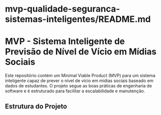 # mvp-qualidade-seguranca-sistemas-inteligentes/README.md

# MVP - Sistema Inteligente de Previsão de Nível de Vício em Mídias Sociais

Este repositório contém um Minimal Viable Product (MVP) para um sistema inteligente capaz de prever o nível de vício em mídias sociais baseado em dados de estudantes. O projeto segue as boas práticas de engenharia de software e é estruturado para facilitar a escalabilidade e manutenção.

## Estrutura do Projeto
